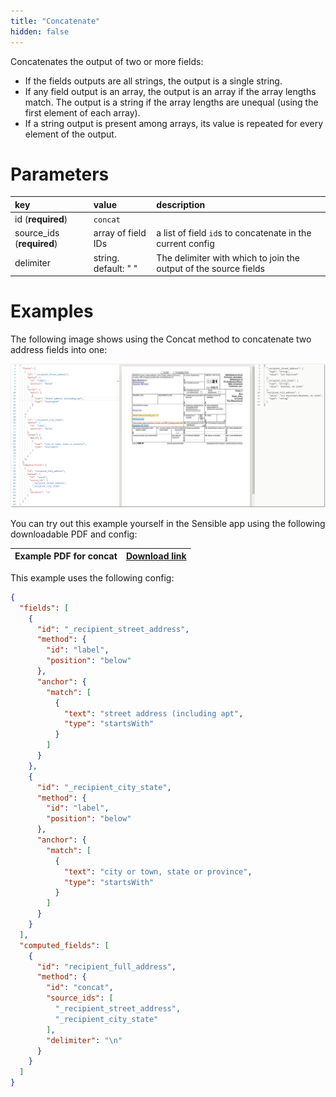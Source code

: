 ```yaml
---
title: "Concatenate"
hidden: false
---
```

Concatenates the output of two or more fields:

- If the fields outputs are all strings, the output is a single string.
- If any field output is an array, the output is an array if the array lengths match. The output is a string if the array lengths are unequal (using the first element of each array).
- If a string output is present among arrays, its value is repeated for every element of the output.



Parameters
====


| key                       | value                | description                                                  |
| :------------------------ | :------------------- | :----------------------------------------------------------- |
| id (**required**)         | `concat`             |                                                              |
| source_ids (**required**) | array of field IDs   | a list of field `id`s to concatenate in the current config   |
| delimiter                 | string. default: " " | The delimiter with which to join the output of the source fields |

Examples
====

The following image shows using the Concat method to concatenate two address fields into one:

![Click to enlarge](https://raw.githubusercontent.com/sensible-hq/sensible-docs/main/readme-sync/assets/v0/images/borders/concat_example.png)


You can try out this example yourself in the Sensible app using the following downloadable PDF and config:

| Example PDF for concat | [Download link](https://raw.githubusercontent.com/sensible-hq/sensible-docs/main/readme-sync/assets/v0/pdfs/concat_example.pdf) |
| ---------------------- | ------------------------------------------------------------ |

This example uses the following config:

```json
{
  "fields": [
    {
      "id": "_recipient_street_address",
      "method": {
        "id": "label",
        "position": "below"
      },
      "anchor": {
        "match": [
          {
            "text": "street address (including apt",
            "type": "startsWith"
          }
        ]
      }
    },
    {
      "id": "_recipient_city_state",
      "method": {
        "id": "label",
        "position": "below"
      },
      "anchor": {
        "match": [
          {
            "text": "city or town, state or province",
            "type": "startsWith"
          }
        ]
      }
    }
  ],
  "computed_fields": [
    {
      "id": "recipient_full_address",
      "method": {
        "id": "concat",
        "source_ids": [
          "_recipient_street_address",
          "_recipient_city_state"
        ],
        "delimiter": "\n"
      }
    }
  ]
}
```

